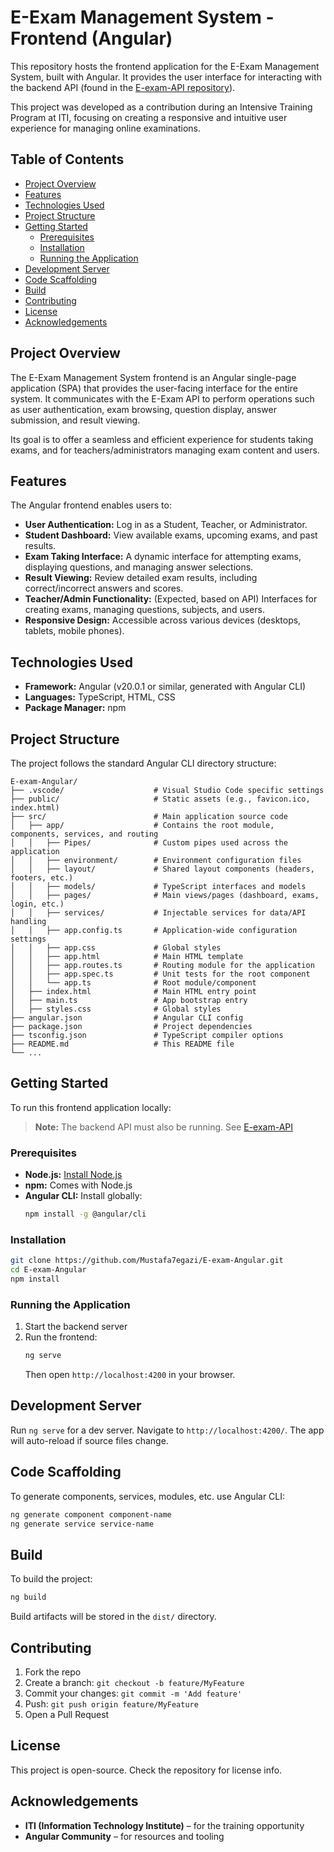 # E-Exam Management System - Frontend (Angular)

This repository hosts the frontend application for the E-Exam Management System, built with Angular. It provides the user interface for interacting with the backend API (found in the [E-exam-API repository](https://github.com/Mustafa7egazi/E-exam-API)).

This project was developed as a contribution during an Intensive Training Program at ITI, focusing on creating a responsive and intuitive user experience for managing online examinations.

## Table of Contents

- [Project Overview](#project-overview)
- [Features](#features)
- [Technologies Used](#technologies-used)
- [Project Structure](#project-structure)
- [Getting Started](#getting-started)
  - [Prerequisites](#prerequisites)
  - [Installation](#installation)
  - [Running the Application](#running-the-application)
- [Development Server](#development-server)
- [Code Scaffolding](#code-scaffolding)
- [Build](#build)
- [Contributing](#contributing)
- [License](#license)
- [Acknowledgements](#acknowledgements)

## Project Overview

The E-Exam Management System frontend is an Angular single-page application (SPA) that provides the user-facing interface for the entire system. It communicates with the E-Exam API to perform operations such as user authentication, exam browsing, question display, answer submission, and result viewing.

Its goal is to offer a seamless and efficient experience for students taking exams, and for teachers/administrators managing exam content and users.

## Features

The Angular frontend enables users to:

- **User Authentication:** Log in as a Student, Teacher, or Administrator.
- **Student Dashboard:** View available exams, upcoming exams, and past results.
- **Exam Taking Interface:** A dynamic interface for attempting exams, displaying questions, and managing answer selections.
- **Result Viewing:** Review detailed exam results, including correct/incorrect answers and scores.
- **Teacher/Admin Functionality:** (Expected, based on API) Interfaces for creating exams, managing questions, subjects, and users.
- **Responsive Design:** Accessible across various devices (desktops, tablets, mobile phones).

## Technologies Used

- **Framework:** Angular (v20.0.1 or similar, generated with Angular CLI)
- **Languages:** TypeScript, HTML, CSS
- **Package Manager:** npm

## Project Structure

The project follows the standard Angular CLI directory structure:

```
E-exam-Angular/
├── .vscode/                    # Visual Studio Code specific settings
├── public/                     # Static assets (e.g., favicon.ico, index.html)
├── src/                        # Main application source code
│   ├── app/                    # Contains the root module, components, services, and routing
│   │   ├── Pipes/              # Custom pipes used across the application
│   │   ├── environment/        # Environment configuration files
│   │   ├── layout/             # Shared layout components (headers, footers, etc.)
│   │   ├── models/             # TypeScript interfaces and models
│   │   ├── pages/              # Main views/pages (dashboard, exams, login, etc.)
│   │   ├── services/           # Injectable services for data/API handling
│   │   ├── app.config.ts       # Application-wide configuration settings
│   │   ├── app.css             # Global styles
│   │   ├── app.html            # Main HTML template
│   │   ├── app.routes.ts       # Routing module for the application
│   │   ├── app.spec.ts         # Unit tests for the root component
│   │   └── app.ts              # Root module/component
│   ├── index.html              # Main HTML entry point
│   ├── main.ts                 # App bootstrap entry
│   ├── styles.css              # Global styles
├── angular.json                # Angular CLI config
├── package.json                # Project dependencies
├── tsconfig.json               # TypeScript compiler options
├── README.md                   # This README file
└── ...
```

## Getting Started

To run this frontend application locally:

> **Note:** The backend API must also be running. See [E-exam-API](https://github.com/Mustafa7egazi/E-exam-API)

### Prerequisites

- **Node.js:** [Install Node.js](https://nodejs.org/en/download/)
- **npm:** Comes with Node.js
- **Angular CLI:** Install globally:
  ```bash
  npm install -g @angular/cli
  ```

### Installation

```bash
git clone https://github.com/Mustafa7egazi/E-exam-Angular.git
cd E-exam-Angular
npm install
```

### Running the Application

1. Start the backend server
2. Run the frontend:
   ```bash
   ng serve
   ```
   Then open `http://localhost:4200` in your browser.

## Development Server

Run `ng serve` for a dev server. Navigate to `http://localhost:4200/`. The app will auto-reload if source files change.

## Code Scaffolding

To generate components, services, modules, etc. use Angular CLI:

```bash
ng generate component component-name
ng generate service service-name
```

## Build

To build the project:

```bash
ng build
```
Build artifacts will be stored in the `dist/` directory.


## Contributing

1. Fork the repo
2. Create a branch: `git checkout -b feature/MyFeature`
3. Commit your changes: `git commit -m 'Add feature'`
4. Push: `git push origin feature/MyFeature`
5. Open a Pull Request

## License

This project is open-source. Check the repository for license info.

## Acknowledgements

- **ITI (Information Technology Institute)** – for the training opportunity
- **Angular Community** – for resources and tooling
